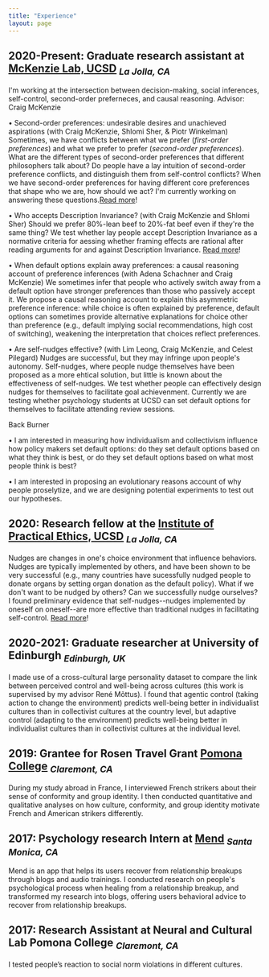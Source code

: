 ```yaml
---
title: "Experience"
layout: page
---
```


## 2020-Present: Graduate research assistant at [McKenzie Lab, UCSD](https://psychology.ucsd.edu/people/profiles/cmckenzie.html) <sub> _La Jolla, CA_ </sub>

I'm working at the intersection between decision-making, social inferences, self-control, second-order preferneces, and causal reasoning.
Advisor: Craig McKenzie

•	Second-order preferences: undesirable desires and unachieved aspirations (with Craig McKenzie, Shlomi Sher, & Piotr Winkelman)
Sometimes, we have conflicts between what we prefer (_first-order preferences_) and what we prefer to prefer (_second-order preferences_). What are the different types of second-order preferences that different philosophers talk about? Do people have a lay intuition of second-order preference conflicts, and distinguish them from self-control conflicts? When we have second-order preferences for having different core preferences that shape who we are, how should we act? I'm currently working on answering these questions.[Read more](research.md)!

• Who accepts Description Invariance? (with Craig McKenzie and Shlomi Sher)	
Should we prefer 80%-lean beef to 20%-fat beef even if they're the same thing? We test whether lay people accept Description Invariance as a normative criteria for aessing whether framing effects are rational after reading arguments for and against Description Invariance. [Read more](research.md)!

•	When default options explain away preferences: a causal reasoning account of preference inferences (with Adena Schachner and Craig McKenzie)
We sometimes infer that people who actively switch away from a default option have stronger preferences than those who passively accept it. We propose a causal reasoning account to explain this asymmetric preference inference: while choice is often explained by preference, default options can sometimes provide alternative explanations for choice other than preference (e.g., default implying social recommendations, high cost of switching), weakening the interpretation that choices reflect preferences.

• Are self-nudges effective? (with Lim Leong, Craig McKenzie, and Celest Pilegard)
Nudges are successful, but they may infringe upon people's autonomy. Self-nudges, where people nudge themselves have been proposed as a more ehtical solution, but little is known about the effectiveness of self-nudges. We test whether people can effectively design nudges for themselves to facilitate goal achievenment. Currently we are testing whether psychology students at UCSD can set default options for themselves to facilitate attending review sessions.


Back Burner

•	I am interested in measuring how individualism and collectivism influence how policy makers set default options: do they set default options based on what they think is best, or do they set default options based on what most people think is best? 

•	I am interested in proposing an evolutionary reasons account of why people proselytize, and we are designing potential experiments to test out our hypotheses.

## 2020: Research fellow at the [Institute of Practical Ethics, UCSD](https://ipe.ucsd.edu/) <sub> _La Jolla, CA_ </sub>
Nudges are changes in one's choice environment that influence behaviors. Nudges are typically implemented by others, and have been shown to be very successful (e.g., many countries have sucessfully nudged people to donate organs by setting organ donation as the default policy). What if we don't want to be nudged by others? Can we successfully nudge ourselves? I found preliminary evidence that self-nudges--nudges implemented by oneself on oneself--are more effective than traditional nudges in facilitating self-control. [Read more](research.md)!

## 2020-2021: Graduate researcher at University of Edinburgh <sub> _Edinburgh, UK_ </sub>
I made use of a cross-cultural large personality dataset to compare the link between perceived control and well-being across cultures (this work is supervised by my advisor René Mõttus). I found that agentic control (taking action to change the environment) predicts well-being better in individualist cultures than in collectivist cultures at the country level, but adaptive control (adapting to the environment) predicts well-being better in individualist cultures than in collectivist cultures at the individual level. 

## 2019: Grantee for Rosen Travel Grant [Pomona College](https://en.wikipedia.org/wiki/Pomona_College) <sub> _Claremont, CA_ </sub>
During my study abroad in France, I interviewed French strikers about their sense of conformity and group identity. I then conducted quantitative and qualitative analyses on how culture, conformity, and group identity motivate French and American strikers differently.

## 2017: Psychology research Intern at [Mend](https://www.letsmend.com/) <sub> _Santa Monica, CA_ <sub>
Mend is an app that helps its users recover from relationship breakups through blogs and audio trainings. I conducted research on people's psychological process when healing from a relationship breakup, and transformed my research into blogs, offering users behavioral advice to recover from relationship breakups.

## 2017: Research Assistant at Neural and Cultural Lab Pomona College <sub> _Claremont, CA_ </sub>
I tested people’s reaction to social norm violations in different cultures.
  

